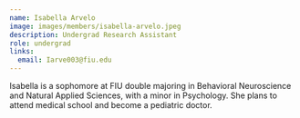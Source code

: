 ```yaml
---
name: Isabella Arvelo
image: images/members/isabella-arvelo.jpeg
description: Undergrad Research Assistant
role: undergrad
links:
  email: Iarve003@fiu.edu
---
```


Isabella is a sophomore at FIU double majoring in Behavioral Neuroscience and Natural Applied Sciences, with a minor in Psychology. She plans to attend medical school and become a pediatric doctor.